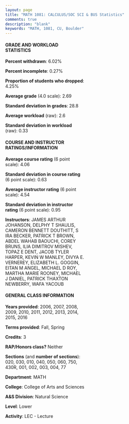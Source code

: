 ```yaml
---
layout: page
title: "MATH 1081: CALCULUS/SOC SCI & BUS Statistics"
comments: true
description: "blank"
keywords: "MATH, 1081, CU, Boulder"
--- 
```

<head>
<script src="https://ajax.googleapis.com/ajax/libs/jquery/2.1.3/jquery.min.js"></script>
<script src="https://dl.dropboxusercontent.com/s/pc42nxpaw1ea4o9/highcharts.js?dl=0"></script>
<!-- <script src="../assets/js/highcharts.js"></script> -->
<style type="text/css">@font-face {
	font-family: "Bebas Neue";
	src: url(https://www.filehosting.org/file/details/544349/BebasNeue%20Regular.otf) format("opentype");
	}
	h1.Bebas { 
		font-family: "Bebas Neue", Verdana, Tahoma;
	}
</style>
</head>
<body>
	<div id="container" style="float: right; width: 45%; height: 88%; margin-left: 2.5%; margin-right: 2.5%;"></div>
	<script language="JavaScript">
		$(document).ready(function() {
		var chart = {type: 'column'};
		var title = {text: 'Grade Distribution'};
		var xAxis = {categories: ['A','B','C','D','F'],crosshair: true};
		var yAxis = {min: 0,title: {text: 'Percentage'}};
		var tooltip = {headerFormat: '<center><b><span style="font-size:20px">{point.key}</span></b></center>',
		               pointFormat: '<td style="padding:0"><b>{point.y:.1f}%</b></td>',
		               footerFormat: '</table>',shared: true,useHTML: true};
		var plotOptions = {column: {pointPadding: 0.0,borderWidth: 0}};  
		var credits = {enabled: false};var series= [{name: 'Percent',data: [28.33,37.63,20.36,7.74,5.93,]}];
		var json = {};
		json.chart = chart;
		json.title = title;
		json.tooltip = tooltip;
		json.xAxis = xAxis;
		json.yAxis = yAxis;  
		json.series = series;
		json.plotOptions = plotOptions;  
		json.credits = credits;
		$('#container').highcharts(json);
	});
	</script>
</body>
			   
#### GRADE AND WORKLOAD STATISTICS

**Percent withdrawn**: 6.02%

**Percent incomplete**: 0.27%

**Proportion of students who dropped**: 4.25%

**Average grade** (4.0 scale): 2.69

**Standard deviation in grades**: 28.8

**Average workload** (raw): 2.6

**Standard deviation in workload** (raw): 0.33

#### COURSE AND INSTRUCTOR RATINGS/INFORMATION

**Average course rating** (6 point scale): 4.06

**Standard deviation in course rating** (6 point scale): 0.63

**Average instructor rating** (6 point scale): 4.54

**Standard deviation in instructor rating** (6 point scale): 0.95

**Instructors**: JAMES ARTHUR JOHANSON, DELPHY T SHAULIS, CAMERON BENNETT DOUTHITT, S IRA BECKER, PATRICK T BROWN, ABDEL WAHAB BAOUCHI, COREY BRUNS, ILIA DIMITROV MISHEV, TOPAZ E DENT, JACOB TYLER HARPER, KEVIN W MANLEY, DIVYA E. VERNEREY, ELIZABETH L. GOGGIN, EITAN M ANGEL, MICHAEL D ROY, MARTHA MARIE ROONEY, MICHAEL J DANIEL, PATRICK THAXTON NEWBERRY, WAFA YACOUB

#### GENERAL CLASS INFORMATION

**Years provided**: 2006, 2007, 2008, 2009, 2010, 2011, 2012, 2013, 2014, 2015, 2016

**Terms provided**: Fall, Spring

**Credits**: 3

**RAP/Honors class?** Neither

**Sections** (and **number of sections**): 020, 030, 010, 040, 050, 060, 750, 430R, 001, 002, 003, 004, 77

**Department**: MATH

**College**: College of Arts and Sciences

**A&S Division**: Natural Science

**Level**: Lower

**Activity**: LEC - Lecture